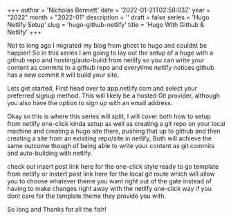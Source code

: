 +++
author = 'Nicholas Bennett'
date = '2022-01-21T02:58:03Z'
year = "2022"
month = "2022-01"
description = ''
draft = false
series = 'Hugo Netlify Setup'
slug = 'hugo-github-netlify'
title = 'Hugo With Github & Netlify'
+++


Not to long ago I migrated my blog from ghost to hugo and couldnt be happier! So in this series I am going to lay out the setup of a huge with a github repo and hosting/auto-build from netlify so you can write your content as commits to a github repo and everytime netlify notices github has a new commit it will build your site. 

Lets get started, First head over to app.netlify.com and select your preferred signup method. This will likely be a hosted Git provider, although you also have the option to sign up with an email address.

Okay so this is where this series will split, I will cover both how to setup from netlify one-click kinda setup as well as creating a git repo on your local machine and creating a hugo site there, pushing that up to github and then creating a site from an exisiting repo/site in netlify, Both will achieve the same outcome though of being able to write your content as git commits and auto-building with netlify. 

check out insert post link here for the one-click style ready to go template from netlify or instert post link here for the local git route which will allow you to choose whatever theme you want right out of the gate instead of having to make changes right away with the netlify one-click way if you dont care for the template theme they provide you with. 

So long and Thanks for all the fish!